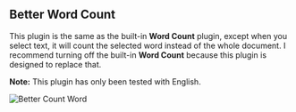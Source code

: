## Better Word Count

This plugin is the same as the built-in **Word Count** plugin, except when you select text, it will count the selected word instead of the whole document. I recommend turning off the built-in **Word Count** because this plugin is designed to replace that.

**Note:** This plugin has only been tested with English.

![Better Count Word](https://raw.githubusercontent.com/lukeleppan/better-word-count/master/assets/better-word-count.gif)
